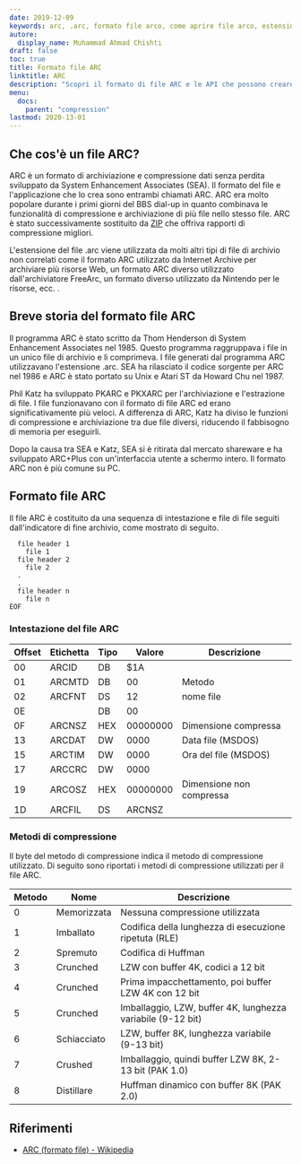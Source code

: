 ```yaml
---
date: 2019-12-09
keywords: arc, .arc, formato file arco, come aprire file arco, estensione .arc, estensione arco
autore:
  display_name: Muhammad Ahmad Chishti
draft: false
toc: true
title: Formato file ARC
linktitle: ARC
description: "Scopri il formato di file ARC e le API che possono creare e aprire file ARC."
menu:
  docs:
    parent: "compression"
lastmod: 2020-13-01
---
```


## Che cos'è un file ARC?

ARC è un formato di archiviazione e compressione dati senza perdita sviluppato da System Enhancement Associates (SEA). Il formato del file e l'applicazione che lo crea sono entrambi chiamati ARC. ARC era molto popolare durante i primi giorni del BBS dial-up in quanto combinava le funzionalità di compressione e archiviazione di più file nello stesso file. ARC è stato successivamente sostituito da [ZIP](/it/compression/zip/) che offriva rapporti di compressione migliori.

L'estensione del file .arc viene utilizzata da molti altri tipi di file di archivio non correlati come il formato ARC utilizzato da Internet Archive per archiviare più risorse Web, un formato ARC diverso utilizzato dall'archiviatore FreeArc, un formato diverso utilizzato da Nintendo per le risorse, ecc. .

## Breve storia del formato file ARC

Il programma ARC è stato scritto da Thom Henderson di System Enhancement Associates nel 1985. Questo programma raggruppava i file in un unico file di archivio e li comprimeva. I file generati dal programma ARC utilizzavano l'estensione .arc. SEA ha rilasciato il codice sorgente per ARC nel 1986 e ARC è stato portato su Unix e Atari ST da Howard Chu nel 1987.

Phil Katz ha sviluppato PKARC e PKXARC per l'archiviazione e l'estrazione di file. I file funzionavano con il formato di file ARC ed erano significativamente più veloci. A differenza di ARC, Katz ha diviso le funzioni di compressione e archiviazione tra due file diversi, riducendo il fabbisogno di memoria per eseguirli.

Dopo la causa tra SEA e Katz, SEA si è ritirata dal mercato shareware e ha sviluppato ARC+Plus con un'interfaccia utente a schermo intero. Il formato ARC non è più comune su PC.

## Formato file ARC

Il file ARC è costituito da una sequenza di intestazione e file di file seguiti dall'indicatore di fine archivio, come mostrato di seguito.

```console
  file header 1
    file 1
  file header 2
    file 2
  .
  .
  file header n
    file n
EOF
```

### Intestazione del file ARC ###

|Offset|Etichetta|Tipo|Valore|Descrizione|
|---|---|---|---|---|
|00|ARCID |DB|$1A| |
|01|ARCMTD|DB|00|Metodo|
|02|ARCFNT|DS|12|nome file|
|0E| |DB|00| |
|0F|ARCNSZ|HEX|00000000|Dimensione compressa|
|13|ARCDAT|DW|0000|Data file (MSDOS)|
|15|ARCTIM|DW|0000|Ora del file (MSDOS)|
|17|ARCCRC|DW|0000| |
|19|ARCOSZ|HEX|00000000|Dimensione non compressa|
|1D|ARCFIL|DS|ARCNSZ| |

### Metodi di compressione ###

Il byte del metodo di compressione indica il metodo di compressione utilizzato. Di seguito sono riportati i metodi di compressione utilizzati per il file ARC.

|Metodo|Nome|Descrizione|
|---|---|---|
|0|Memorizzata|Nessuna compressione utilizzata|
|1|Imballato|Codifica della lunghezza di esecuzione ripetuta (RLE)|
|2|Spremuto|Codifica di Huffman|
|3|Crunched|LZW con buffer 4K, codici a 12 bit|
|4|Crunched|Prima impacchettamento, poi buffer LZW 4K con 12 bit|
|5|Crunched|Imballaggio, LZW, buffer 4K, lunghezza variabile (9-12 bit)|
|6|Schiacciato|LZW, buffer 8K, lunghezza variabile (9-13 bit)|
|7|Crushed|Imballaggio, quindi buffer LZW 8K, 2-13 bit (PAK 1.0)|
|8|Distillare|Huffman dinamico con buffer 8K (PAK 2.0)|

## Riferimenti

- [ARC (formato file) - Wikipedia](https://en.wikipedia.org/wiki/ARC_(formato_file))

